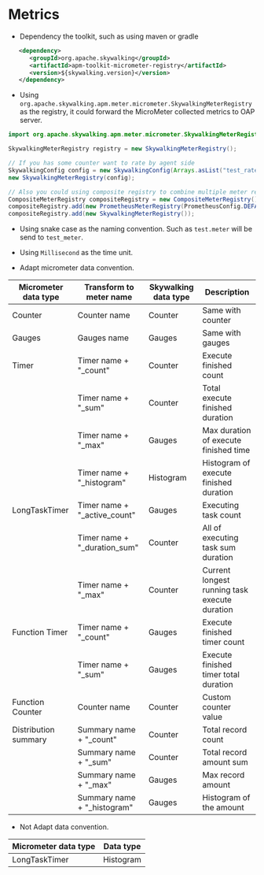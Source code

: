 # Metrics
 
* Dependency the toolkit, such as using maven or gradle
```xml
   <dependency>
      <groupId>org.apache.skywalking</groupId>
      <artifactId>apm-toolkit-micrometer-registry</artifactId>
      <version>${skywalking.version}</version>
   </dependency>
```

* Using `org.apache.skywalking.apm.meter.micrometer.SkywalkingMeterRegistry` as the registry, it could forward the MicroMeter collected metrics to OAP server.
```java
import org.apache.skywalking.apm.meter.micrometer.SkywalkingMeterRegistry;

SkywalkingMeterRegistry registry = new SkywalkingMeterRegistry();

// If you has some counter want to rate by agent side
SkywalkingConfig config = new SkywalkingConfig(Arrays.asList("test_rate_counter"));
new SkywalkingMeterRegistry(config);

// Also you could using composite registry to combine multiple meter registry, such as collect to Skywalking and prometheus
CompositeMeterRegistry compositeRegistry = new CompositeMeterRegistry();
compositeRegistry.add(new PrometheusMeterRegistry(PrometheusConfig.DEFAULT));
compositeRegistry.add(new SkywalkingMeterRegistry());
```

* Using snake case as the naming convention. Such as `test.meter` will be send to `test_meter`.

* Using `Millisecond` as the time unit.

* Adapt micrometer data convention.

|Micrometer data type|Transform to meter name|Skywalking data type| Description|
|----- |----- |----- |----- |
|Counter|Counter name|Counter|Same with counter|
|Gauges|Gauges name|Gauges|Same with gauges|
|Timer|Timer name + "_count"|Counter|Execute finished count|
| |Timer name + "_sum"|Counter|Total execute finished duration|
| |Timer name + "_max"|Gauges|Max duration of execute finished time|
| |Timer name + "_histogram"|Histogram|Histogram of execute finished duration|
|LongTaskTimer|Timer name + "_active_count"|Gauges|Executing task count|
| |Timer name + "_duration_sum"|Counter|All of executing task sum duration|
| |Timer name + "_max"|Counter|Current longest running task execute duration|
|Function Timer|Timer name + "_count"|Gauges|Execute finished timer count|
| |Timer name + "_sum"|Gauges|Execute finished timer total duration|
|Function Counter|Counter name|Counter|Custom counter value|
|Distribution summary|Summary name + "_count"|Counter|Total record count|
| |Summary name + "_sum"|Counter|Total record amount sum|
| |Summary name + "_max"|Gauges|Max record amount|
| |Summary name + "_histogram"|Gauges|Histogram of the amount|

* Not Adapt data convention.

|Micrometer data type|Data type|
|----- |----- |
|LongTaskTimer|Histogram|
